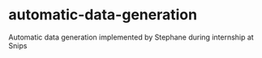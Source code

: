 # automatic-data-generation
Automatic data generation implemented by Stephane during internship at Snips
